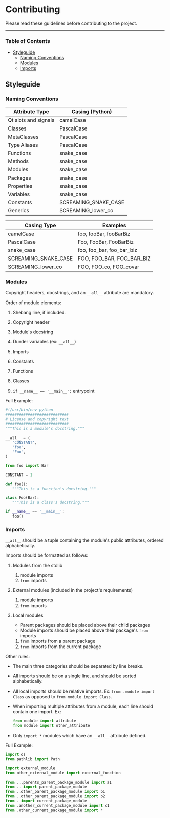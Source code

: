 Contributing
===============
Please read these guidelines before contributing to the project.

------------------------------

### Table of Contents
- [Styleguide](#styleguide)
     - [Naming Conventions](#naming-conventions)
     - [Modules](#modules)
     - [Imports](#imports)

Styleguide
---------------

### Naming Conventions

| Attribute Type       | Casing (Python)      |
|----------------------|----------------------|
| Qt slots and signals | camelCase            |
| Classes              | PascalCase           |
| MetaClasses          | PascalCase           |
| Type Aliases         | PascalCase           |
| Functions            | snake_case           |
| Methods              | snake_case           |
| Modules              | snake_case           |
| Packages             | snake_case           |
| Properties           | snake_case           |
| Variables            | snake_case           |
| Constants            | SCREAMING_SNAKE_CASE |
| Generics             | SCREAMING_lower_co   |

| Casing Type          | Examples                  |
|----------------------|---------------------------|
| camelCase            | foo, fooBar, fooBarBiz    |
| PascalCase           | Foo, FooBar, FooBarBiz    |
| snake_case           | foo, foo_bar, foo_bar_biz |
| SCREAMING_SNAKE_CASE | FOO, FOO_BAR, FOO_BAR_BIZ |
| SCREAMING_lower_co   | FOO, FOO_co, FOO_covar    |


### Modules
Copyright headers, docstrings, and an `__all__` attribute are mandatory.

Order of module elements:

1. Shebang line, if included.

2. Copyright header

3. Module's docstring

4. Dunder variables (ex: `__all__`)

5. Imports

6. Constants

7. Functions

8. Classes

9. `if __name__ == '__main__':` entrypoint

Full Example:
```python
#!/usr/bin/env python
############################
# License and copyright text
############################
"""This is a module's docstring."""

__all__ = (
   'CONSTANT',
   'foo',
   'Foo',
)

from foo import Bar

CONSTANT = 1

def foo():
   """This is a function's docstring."""

class Foo(Bar):
   """This is a class's docstring."""

if __name__ == '__main__':
   foo()
```


### Imports

`__all__` should be a tuple containing the module's public attributes, ordered alphabetically.

Imports should be formatted as follows:

1. Modules from the stdlib
    1. module imports
    2. `from` imports

2. External modules (included in the project's requirements)
    1. module imports
    2. `from` imports

3. Local modules
    - Parent packages should be placed above their child packages
    - Module imports should be placed above their package's `from` imports
    1. `from` imports from a parent package
    2. `from` imports from the current package

Other rules:

- The main three categories should be separated by line breaks.

- All imports should be on a single line, and should be sorted alphabetically.

- All local imports should be relative imports. Ex: `from .module import Class` as opposed to `from module import Class`.

- When importing multiple attributes from a module, each line should contain one import. Ex:
   ```python
   from module import attribute
   from module import other_attribute
   ```

- Only `import *` modules which have an `__all__` attribute defined.

Full Example:
```python
import os
from pathlib import Path

import external_module
from other_external_module import external_function

from ...parents_parent_package_module import a1
from .. import parent_package_module
from ..other_parent_package_module import b1
from ..other_parent_package_module import b2
from . import current_package_module
from .another_current_package_module import c1
from .other_current_package_module import *
```
